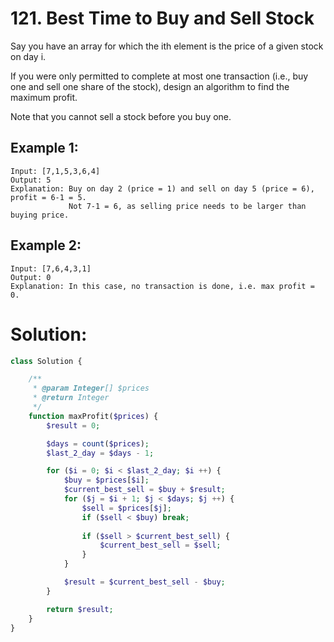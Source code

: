 # 121. Best Time to Buy and Sell Stock
Say you have an array for which the ith element is the price of a given stock on day i.

If you were only permitted to complete at most one transaction (i.e., buy one and sell one share of the stock), design an algorithm to find the maximum profit.

Note that you cannot sell a stock before you buy one.
## Example 1:
~~~
Input: [7,1,5,3,6,4]
Output: 5
Explanation: Buy on day 2 (price = 1) and sell on day 5 (price = 6), profit = 6-1 = 5.
             Not 7-1 = 6, as selling price needs to be larger than buying price.
~~~
## Example 2:
~~~
Input: [7,6,4,3,1]
Output: 0
Explanation: In this case, no transaction is done, i.e. max profit = 0.
~~~
# Solution:
~~~PHP
class Solution {

    /**
     * @param Integer[] $prices
     * @return Integer
     */
    function maxProfit($prices) {
        $result = 0;

        $days = count($prices);
        $last_2_day = $days - 1;

        for ($i = 0; $i < $last_2_day; $i ++) {
            $buy = $prices[$i];
            $current_best_sell = $buy + $result;
            for ($j = $i + 1; $j < $days; $j ++) {
                $sell = $prices[$j];
                if ($sell < $buy) break;
                
                if ($sell > $current_best_sell) {
                    $current_best_sell = $sell;
                }
            }

            $result = $current_best_sell - $buy;
        }

        return $result;
    }
}
~~~